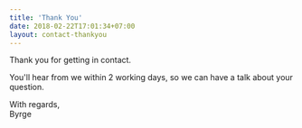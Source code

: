 ```yaml
---
title: 'Thank You'
date: 2018-02-22T17:01:34+07:00
layout: contact-thankyou
---
```


Thank you for getting in contact. 

You'll hear from we within 2 working days, so we can have a talk about your question.

With regards,  
Byrge